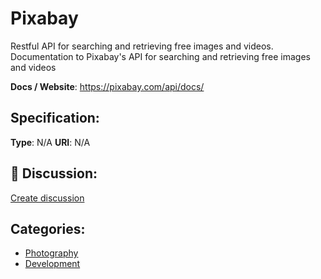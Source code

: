 # Pixabay


Restful API for searching and retrieving free images and videos. Documentation to Pixabay's API for searching and retrieving free images and videos

**Docs / Website**: https://pixabay.com/api/docs/

## Specification:
**Type**:  N/A 
**URI**:  N/A 

## 💬 Discussion:
[Create discussion](link)

## Categories:
- [Photography](https://github.com/apis-list/apis-list#photography)
- [Development](https://github.com/apis-list/apis-list#development)





